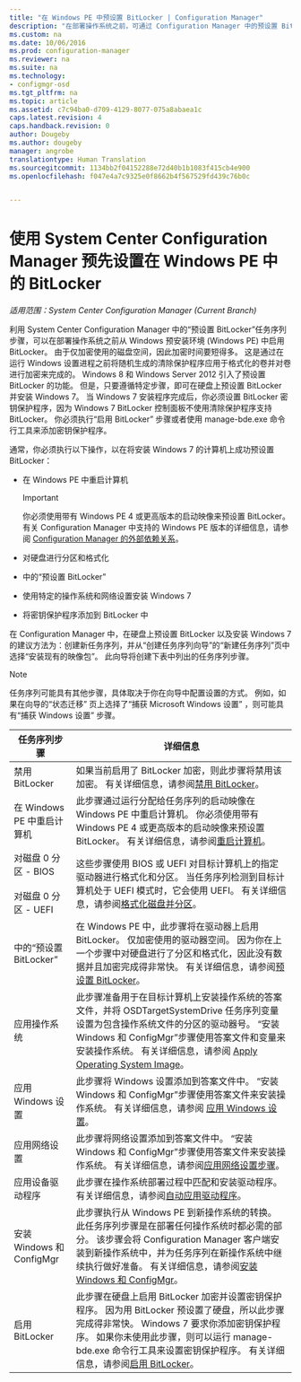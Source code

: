 ```yaml
---
title: "在 Windows PE 中预设置 BitLocker | Configuration Manager"
description: "在部署操作系统之前，可通过 Configuration Manager 中的预设置 BitLocker 任务从 Windows 预安装环境启用 BitLocker。"
ms.custom: na
ms.date: 10/06/2016
ms.prod: configuration-manager
ms.reviewer: na
ms.suite: na
ms.technology:
- configmgr-osd
ms.tgt_pltfrm: na
ms.topic: article
ms.assetid: c7c94ba0-d709-4129-8077-075a8abaea1c
caps.latest.revision: 4
caps.handback.revision: 0
author: Dougeby
ms.author: dougeby
manager: angrobe
translationtype: Human Translation
ms.sourcegitcommit: 1134bb2f04152288e72d40b1b1083f415cb4e900
ms.openlocfilehash: f047e4a7c9325e0f8662b4f567529fd439c76b0c


---
```

# <a name="preprovision-bitlocker-in-windows-pe-with-system-center-configuration-manager"></a>使用 System Center Configuration Manager 预先设置在 Windows PE 中的 BitLocker

*适用范围：System Center Configuration Manager (Current Branch)*

利用 System Center Configuration Manager 中的“预设置 BitLocker”任务序列步骤，可以在部署操作系统之前从 Windows 预安装环境 (Windows PE) 中启用 BitLocker。 由于仅加密使用的磁盘空间，因此加密时间要短得多。 这是通过在运行 Windows 设置进程之前将随机生成的清除保护程序应用于格式化的卷并对卷进行加密来完成的。 Windows 8 和 Windows Server 2012 引入了预设置 BitLocker 的功能。 但是，只要遵循特定步骤，即可在硬盘上预设置 BitLocker 并安装 Windows 7。 当 Windows 7 安装程序完成后，你必须设置 BitLocker 密钥保护程序，因为 Windows 7 BitLocker 控制面板不使用清除保护程序支持 BitLocker。 你必须执行“启用 BitLocker”  步骤或者使用 manage-bde.exe 命令行工具来添加密钥保护程序。  

 通常，你必须执行以下操作，以在将安装 Windows 7 的计算机上成功预设置 BitLocker：  

-   在 Windows PE 中重启计算机  

    > [!IMPORTANT]  
    >  你必须使用带有 Windows PE 4 或更高版本的启动映像来预设置 BitLocker。 有关 Configuration Manager 中支持的 Windows PE 版本的详细信息，请参阅 [Configuration Manager 的外部依赖关系](../plan-design/infrastructure-requirements-for-operating-system-deployment.md#BKMK_ExternalDependencies)。  

-   对硬盘进行分区和格式化  

-   中的“预设置 BitLocker”  

-   使用特定的操作系统和网络设置安装 Windows 7  

-   将密钥保护程序添加到 BitLocker 中  

 在 Configuration Manager 中，在硬盘上预设置 BitLocker 以及安装 Windows 7 的建议方法为：创建新任务序列，并从“创建任务序列向导”的“新建任务序列”页中选择“安装现有的映像包”。 此向导将创建下表中列出的任务序列步骤。  

> [!NOTE]  
>  任务序列可能具有其他步骤，具体取决于你在向导中配置设置的方式。 例如，如果在向导的“状态迁移”  页上选择了“捕获 Microsoft Windows 设置”  ，则可能具有“捕获 Windows 设置”  步骤。  

|任务序列步骤|详细信息|  
|------------------------|-------------|  
|禁用 BitLocker|如果当前启用了 BitLocker 加密，则此步骤将禁用该加密。 有关详细信息，请参阅[禁用 BitLocker](../understand/task-sequence-steps.md#BKMK_DisableBitLocker)。|  
|在 Windows PE 中重启计算机|此步骤通过运行分配给任务序列的启动映像在 Windows PE 中重启计算机。 你必须使用带有 Windows PE 4 或更高版本的启动映像来预设置 BitLocker。 有关详细信息，请参阅[重启计算机](../understand/task-sequence-steps.md#BKMK_RestartComputer)。|  
|对磁盘 0 分区 - BIOS<br /><br /> 对磁盘 0 分区 - UEFI|这些步骤使用 BIOS 或 UEFI 对目标计算机上的指定驱动器进行格式化和分区。 当任务序列检测到目标计算机处于 UEFI 模式时，它会使用 UEFI。 有关详细信息，请参阅[格式化磁盘并分区](../understand/task-sequence-steps.md#BKMK_FormatandPartitionDisk)。|  
|中的“预设置 BitLocker”|在 Windows PE 中，此步骤将在驱动器上启用 BitLocker。 仅加密使用的驱动器空间。 因为你在上一个步骤中对硬盘进行了分区和格式化，因此没有数据并且加密完成得非常快。 有关详细信息，请参阅[预设置 BitLocker](../understand/task-sequence-steps.md#BKMK_PreProvisionBitLocker)。|  
|应用操作系统|此步骤准备用于在目标计算机上安装操作系统的答案文件，并将 OSDTargetSystemDrive 任务序列变量设置为包含操作系统文件的分区的驱动器号。 “安装 Windows 和 ConfigMgr”步骤使用答案文件和变量来安装操作系统。 有关详细信息，请参阅 [Apply Operating System Image](../understand/task-sequence-steps.md#BKMK_ApplyOperatingSystemImage)。|  
|应用 Windows 设置|此步骤将 Windows 设置添加到答案文件中。 “安装 Windows 和 ConfigMgr”步骤使用答案文件来安装操作系统。 有关详细信息，请参阅 [应用 Windows 设置](../understand/task-sequence-steps.md#BKMK_ApplyWindowsSettings)。|  
|应用网络设置|此步骤将网络设置添加到答案文件中。 “安装 Windows 和 ConfigMgr”步骤使用答案文件来安装操作系统。 有关详细信息，请参阅[应用网络设置步骤](../understand/task-sequence-steps.md#BKMK_ApplyNetworkSettings)。|  
|应用设备驱动程序|此步骤在操作系统部署过程中匹配和安装驱动程序。 有关详细信息，请参阅[自动应用驱动程序](../understand/task-sequence-steps.md#BKMK_AutoApplyDrivers)。|  
|安装 Windows 和 ConfigMgr|此步骤执行从 Windows PE 到新操作系统的转换。 此任务序列步骤是在部署任何操作系统时都必需的部分。 该步骤会将 Configuration Manager 客户端安装到新操作系统中，并为任务序列在新操作系统中继续执行做好准备。 有关详细信息，请参阅[安装 Windows 和 ConfigMgr](../understand/task-sequence-steps.md#BKMK_SetupWindowsandConfigMgr)。|  
|启用 BitLocker|此步骤在硬盘上启用 BitLocker 加密并设置密钥保护程序。 因为用 BitLocker 预设置了硬盘，所以此步骤完成得非常快。 Windows 7 要求你添加密钥保护程序。 如果你未使用此步骤，则可以运行 manage-bde.exe 命令行工具来设置密钥保护程序。 有关详细信息，请参阅[启用 BitLocker](../understand/task-sequence-steps.md#BKMK_EnableBitLocker)。|  



<!--HONumber=Nov16_HO1-->


